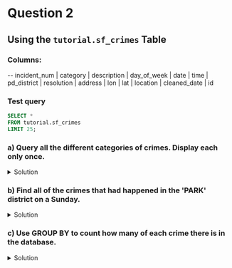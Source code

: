 # Question 2

## Using the `tutorial.sf_crimes` Table

### Columns:
-- incident_num | category | description | day_of_week | date | time | pd_district | resolution | address | lon | lat | location | cleaned_date | id

### Test query

```SQL
SELECT *
FROM tutorial.sf_crimes
LIMIT 25;
```

### a) Query all the different categories of crimes. Display each only once.
<details>
  <summary>Solution</summary>

  ```SQL
  SELECT DISTINCT category
  FROM tutorial.sf_crimes
  ```

</details>

### b) Find all of the crimes that had happened in the 'PARK' district on a Sunday.
<details>
  <summary>Solution</summary>

  ```SQL
  SELECT category, descript, day_of_week, time, pd_district
  FROM tutorial.sf_crime_incidents_cleandate
  WHERE day_of_week = 'Sunday' AND pd_district = 'PARK'0
  ```

</details>

### c) Use GROUP BY to count how many of each crime there is in the database.
<details>
  <summary>Solution</summary>

  ```SQL
  SELECT category, COUNT(category)
  FROM tutorial.sf_crime_incidents_cleandate
  GROUP BY category
  ORDER BY COUNT(category) DESC;
  ```

</details>
